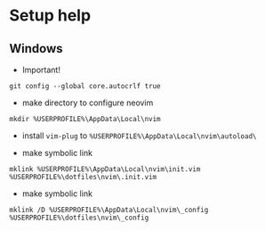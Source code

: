# Setup help

## Windows
- Important!

```
git config --global core.autocrlf true
```

- make directory to configure neovim

```
mkdir %USERPROFILE%\AppData\Local\nvim
```

- install `vim-plug` to `%USERPROFILE%\AppData\Local\nvim\autoload\`

- make symbolic link

```
mklink %USERPROFILE%\AppData\Local\nvim\init.vim %USERPROFILE%\dotfiles\nvim\.init.vim
```

- make symbolic link

```
mklink /D %USERPROFILE%\AppData\Local\nvim\_config %USERPROFILE%\dotfiles\nvim\_config
```
